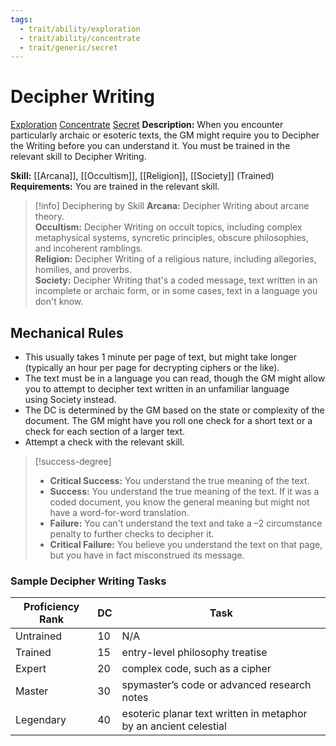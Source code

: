 ```yaml
---
tags:
  - trait/ability/exploration
  - trait/ability/concentrate
  - trait/generic/secret
---
```

# Decipher Writing

[Exploration](Exploration.md "Action & Ability Trait") [Concentrate](Concentrate.md "Action & Ability Trait") [Secret](Secret.md "General Trait")
**Description:** When you encounter particularly archaic or esoteric texts, the GM might require you to Decipher the Writing before you can understand it. You must be trained in the relevant skill to Decipher Writing.  


**Skill:** [[Arcana]], [[Occultism]], [[Religion]], [[Society]] (Trained)
**Requirements:** You are trained in the relevant skill.

> [!info] Deciphering by Skill
>**Arcana:** Decipher Writing about arcane theory.  
>**Occultism:** Decipher Writing on occult topics, including complex metaphysical systems, syncretic principles, obscure philosophies, and incoherent ramblings.  
>**Religion:** Decipher Writing of a religious nature, including allegories, homilies, and proverbs.  
>**Society:** Decipher Writing that's a coded message, text written in an incomplete or archaic form, or in some cases, text in a language you don't know.

## Mechanical Rules

- This usually takes 1 minute per page of text, but might take longer (typically an hour per page for decrypting ciphers or the like).
- The text must be in a language you can read, though the GM might allow you to attempt to decipher text written in an unfamiliar language using Society instead.  
- The DC is determined by the GM based on the state or complexity of the document. The GM might have you roll one check for a short text or a check for each section of a larger text.
- Attempt a check with the relevant skill. 

> [!success-degree] 
>- **Critical Success:** You understand the true meaning of the text.  
>- **Success:** You understand the true meaning of the text. If it was a coded document, you know the general meaning but might not have a word-for-word translation.  
>- **Failure:** You can't understand the text and take a –2 circumstance penalty to further checks to decipher it.  
>- **Critical Failure:** You believe you understand the text on that page, but you have in fact misconstrued its message.

### Sample Decipher Writing Tasks

| **Proficiency Rank** | **DC** | Task                                                             |
| -------------------- | ------ | ---------------------------------------------------------------- |
| Untrained            | 10     | N/A                                                              |
| Trained              | 15     | entry-level philosophy treatise                                  |
| Expert               | 20     | complex code, such as a cipher                                   |
| Master               | 30     | spymaster’s code or advanced research notes                      |
| Legendary            | 40     | esoteric planar text written in metaphor by an ancient celestial |


